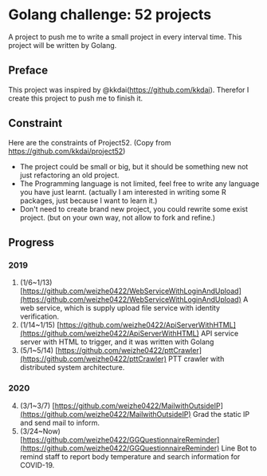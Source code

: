  # Golang challenge: 52 projects
 A project to push me to write a small project in every interval time. This project will be written by Golang.
 
 ## Preface
  This project was inspired by @kkdai(https://github.com/kkdai). Therefor I create this project to push me to finish it.
  
 ## Constraint
  Here are the constraints of Project52. (Copy from https://github.com/kkdai/project52)
  - The project could be small or big, but it should be something new not just refactoring an old project.
  - The Programming language is not limited, feel free to write any language you have just learnt. (actually I am interested in writing some R packages, just because I want to learn it.)
  - Don't need to create brand new project, you could rewrite some exist project. (but on your own way, not allow to fork and refine.)

## Progress
### 2019
1. (1/6~1/13) [https://github.com/weizhe0422/WebServiceWithLoginAndUpload](https://github.com/weizhe0422/WebServiceWithLoginAndUpload) A web service, which is supply upload file service with identity verification.
2. (1/14~1/15) [https://github.com/weizhe0422/ApiServerWithHTML](https://github.com/weizhe0422/ApiServerWithHTML) API service server with HTML to trigger, and it was written with Golang
3. (5/1~5/14) [https://github.com/weizhe0422/pttCrawler](https://github.com/weizhe0422/pttCrawler) PTT crawler with distributed system architecture.
### 2020
4. (3/1~3/7) [https://github.com/weizhe0422/MailwithOutsideIP](https://github.com/weizhe0422/MailwithOutsideIP) Grad the static IP and send mail to inform.
4. (3/24~Now) [https://github.com/weizhe0422/GGQuestionnaireReminder](https://github.com/weizhe0422/GGQuestionnaireReminder) Line Bot to remind staff to report body temperature and search information for COVID-19.
